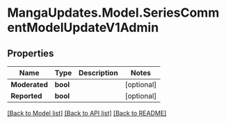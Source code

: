 # MangaUpdates.Model.SeriesCommentModelUpdateV1Admin

## Properties

Name | Type | Description | Notes
------------ | ------------- | ------------- | -------------
**Moderated** | **bool** |  | [optional] 
**Reported** | **bool** |  | [optional] 

[[Back to Model list]](../README.md#documentation-for-models) [[Back to API list]](../README.md#documentation-for-api-endpoints) [[Back to README]](../README.md)

